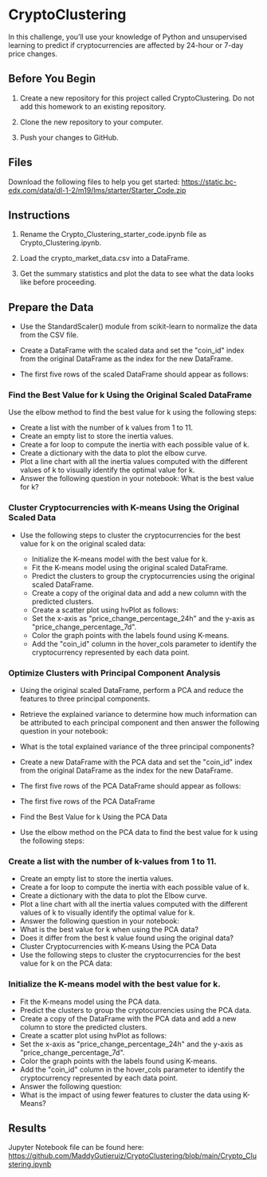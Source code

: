 # CryptoClustering
In this challenge, you’ll use your knowledge of Python and unsupervised learning to predict if cryptocurrencies are affected by 24-hour or 7-day price changes.

## Before You Begin
1. Create a new repository for this project called CryptoClustering. Do not add this homework to an existing repository.

2. Clone the new repository to your computer.

3. Push your changes to GitHub.

## Files
Download the following files to help you get started: https://static.bc-edx.com/data/dl-1-2/m19/lms/starter/Starter_Code.zip


## Instructions
1. Rename the Crypto_Clustering_starter_code.ipynb file as Crypto_Clustering.ipynb.

2. Load the crypto_market_data.csv into a DataFrame.

3. Get the summary statistics and plot the data to see what the data looks like before proceeding.

## Prepare the Data
- Use the StandardScaler() module from scikit-learn to normalize the data from the CSV file.

- Create a DataFrame with the scaled data and set the "coin_id" index from the original DataFrame as the index for the new DataFrame.

- The first five rows of the scaled DataFrame should appear as follows:

### Find the Best Value for k Using the Original Scaled DataFrame
Use the elbow method to find the best value for k using the following steps:

- Create a list with the number of k values from 1 to 11.
- Create an empty list to store the inertia values.
- Create a for loop to compute the inertia with each possible value of k.
- Create a dictionary with the data to plot the elbow curve.
- Plot a line chart with all the inertia values computed with the different values of k to visually identify the optimal value for k.
- Answer the following question in your notebook: What is the best value for k?

### Cluster Cryptocurrencies with K-means Using the Original Scaled Data
- Use the following steps to cluster the cryptocurrencies for the best value for k on the original scaled data:

  - Initialize the K-means model with the best value for k.
  - Fit the K-means model using the original scaled DataFrame.
  - Predict the clusters to group the cryptocurrencies using the original scaled DataFrame.
  - Create a copy of the original data and add a new column with the predicted clusters.
  - Create a scatter plot using hvPlot as follows:
  - Set the x-axis as "price_change_percentage_24h" and the y-axis as "price_change_percentage_7d".
  - Color the graph points with the labels found using K-means.
  - Add the "coin_id" column in the hover_cols parameter to identify the cryptocurrency represented by each data point.
 
 ### Optimize Clusters with Principal Component Analysis
- Using the original scaled DataFrame, perform a PCA and reduce the features to three principal components.

- Retrieve the explained variance to determine how much information can be attributed to each principal component and then answer the following question in your notebook:

- What is the total explained variance of the three principal components?
- Create a new DataFrame with the PCA data and set the "coin_id" index from the original DataFrame as the index for the new DataFrame.

- The first five rows of the PCA DataFrame should appear as follows:

- The first five rows of the PCA DataFrame

- Find the Best Value for k Using the PCA Data
 - Use the elbow method on the PCA data to find the best value for k using the following steps:

### Create a list with the number of k-values from 1 to 11.
- Create an empty list to store the inertia values.
- Create a for loop to compute the inertia with each possible value of k.
- Create a dictionary with the data to plot the Elbow curve.
- Plot a line chart with all the inertia values computed with the different values of k to visually identify the optimal value for k.
- Answer the following question in your notebook:
- What is the best value for k when using the PCA data?
- Does it differ from the best k value found using the original data?
- Cluster Cryptocurrencies with K-means Using the PCA Data
- Use the following steps to cluster the cryptocurrencies for the best value for k on the PCA data:

### Initialize the K-means model with the best value for k.
- Fit the K-means model using the PCA data.
- Predict the clusters to group the cryptocurrencies using the PCA data.
- Create a copy of the DataFrame with the PCA data and add a new column to store the predicted clusters.
- Create a scatter plot using hvPlot as follows:
- Set the x-axis as "price_change_percentage_24h" and the y-axis as "price_change_percentage_7d".
- Color the graph points with the labels found using K-means.
- Add the "coin_id" column in the hover_cols parameter to identify the cryptocurrency represented by each data point.
- Answer the following question:
- What is the impact of using fewer features to cluster the data using K-Means?

## Results

Jupyter Notebook file can be found here:
https://github.com/MaddyGutieruiz/CryptoClustering/blob/main/Crypto_Clustering.ipynb
